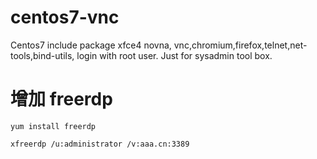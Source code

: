 # centos7-vnc
Centos7 include package xfce4 novna, vnc,chromium,firefox,telnet,net-tools,bind-utils, login with root user.
Just for sysadmin  tool box.


# 增加 freerdp
```
yum install freerdp

xfreerdp /u:administrator /v:aaa.cn:3389
```
